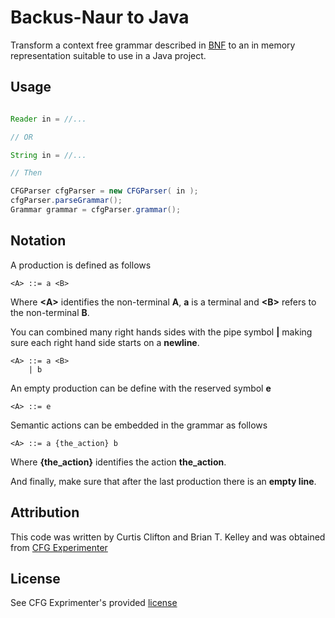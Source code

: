 # Backus-Naur to Java

Transform a context free grammar described in [BNF](http://en.wikipedia.org/wiki/Backus–Naur_Form) to
an in memory representation suitable to use in a Java project.

## Usage

```java

Reader in = //...

// OR

String in = //...

// Then

CFGParser cfgParser = new CFGParser( in );
cfgParser.parseGrammar();
Grammar grammar = cfgParser.grammar();

```

## Notation

A production is defined as follows

    <A> ::= a <B>

Where **&lt;A&gt;** identifies the non-terminal **A**, **a** is a terminal and **&lt;B&gt;** refers to the non-terminal
**B**.

You can combined many right hands sides with the pipe symbol **|** making sure each right hand side starts on a **newline**.

    <A> ::= a <B>
        | b

An empty production can be define with the reserved symbol **e**

    <A> ::= e

Semantic actions can be embedded in the grammar as follows

    <A> ::= a {the_action} b

Where **{the_action}** identifies the action **the_action**.

And finally, make sure that after the last production there is an **empty line**.

## Attribution

This code was written by Curtis Clifton and Brian T. Kelley and was obtained
from [CFG Experimenter](http://www.curtclifton.net/cfg-experimenter)

## License

See CFG Exprimenter's provided [license](src/edu/roseHulman/cfg/license.txt)